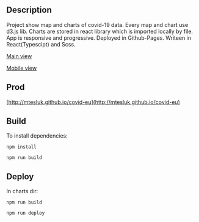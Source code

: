 ## Description

Project show map and charts of covid-19 data.
Every map and chart use d3.js lib.
Charts are stored in react library which is imported locally by file.
App is responsive and progressive.
Deployed in Github-Pages.
Writeen in React(Typescipt) and Scss.

[Main view](docs/app.jpg)

[Mobile view](docs/app_mobile.jpg)

## Prod
[http://mtesluk.github.io/covid-eu](http://mtesluk.github.io/covid-eu)

## Build
To install dependencies:
```
npm install
```

```
npm run build
```

## Deploy
In charts dir:
```
npm run build
```

```
npm run deploy
```
